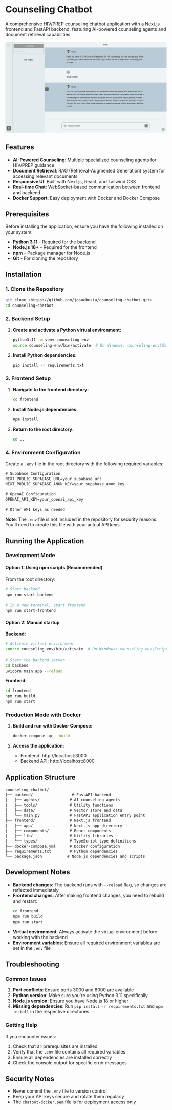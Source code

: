 # Counseling Chatbot

A comprehensive HIV/PREP counseling chatbot application with a Next.js frontend and FastAPI backend, featuring AI-powered counseling agents and document retrieval capabilities.

![Counseling Chatbot Screenshot](./CHIA_screenshot.png)

## Features

- **AI-Powered Counseling**: Multiple specialized counseling agents for HIV/PREP guidance
- **Document Retrieval**: RAG (Retrieval-Augmented Generation) system for accessing relevant documents
- **Responsive UI**: Built with Next.js, React, and Tailwind CSS
- **Real-time Chat**: WebSocket-based communication between frontend and backend
- **Docker Support**: Easy deployment with Docker and Docker Compose

## Prerequisites

Before installing the application, ensure you have the following installed on your system:

- **Python 3.11** - Required for the backend
- **Node.js 18+** - Required for the frontend
- **npm** - Package manager for Node.js
- **Git** - For cloning the repository

## Installation

### 1. Clone the Repository

```bash
git clone <https://github.com/josuebusta/counseling-chatbot.git>
cd counseling-chatbot
```

### 2. Backend Setup

1. **Create and activate a Python virtual environment:**
   ```bash
   python3.11 -m venv counseling-env
   source counseling-env/bin/activate  # On Windows: counseling-env\Scripts\activate
   ```

2. **Install Python dependencies:**
   ```bash
   pip install -r requirements.txt
   ```

### 3. Frontend Setup

1. **Navigate to the frontend directory:**
   ```bash
   cd frontend
   ```

2. **Install Node.js dependencies:**
   ```bash
   npm install
   ```

3. **Return to the root directory:**
   ```bash
   cd ..
   ```

### 4. Environment Configuration

Create a `.env` file in the root directory with the following required variables:

```env
# Supabase Configuration
NEXT_PUBLIC_SUPABASE_URL=your_supabase_url
NEXT_PUBLIC_SUPABASE_ANON_KEY=your_supabase_anon_key

# OpenAI Configuration
OPENAI_API_KEY=your_openai_api_key

# Other API keys as needed
```

**Note**: The `.env` file is not included in the repository for security reasons. You'll need to create this file with your actual API keys.

## Running the Application

### Development Mode

#### Option 1: Using npm scripts (Recommended)

From the root directory:

```bash
# Start backend
npm run start-backend

# In a new terminal, start frontend
npm run start-frontend
```

#### Option 2: Manual startup

**Backend:**
```bash
# Activate virtual environment
source counseling-env/bin/activate  # On Windows: counseling-env\Scripts\activate

# Start the backend server
cd backend
uvicorn main:app --reload
```

**Frontend:**
```bash
cd frontend
npm run build
npm run start
```

### Production Mode with Docker

1. **Build and run with Docker Compose:**
   ```bash
   docker-compose up --build
   ```

2. **Access the application:**
   - Frontend: http://localhost:3000
   - Backend API: http://localhost:8000

## Application Structure

```
counseling-chatbot/
├── backend/                 # FastAPI backend
│   ├── agents/             # AI counseling agents
│   ├── tools/              # Utility functions
│   ├── data/               # Vector store and data
│   └── main.py             # FastAPI application entry point
├── frontend/               # Next.js frontend
│   ├── app/                # Next.js app directory
│   ├── components/         # React components
│   ├── lib/                # Utility libraries
│   └── types/              # TypeScript type definitions
├── docker-compose.yml      # Docker configuration
├── requirements.txt        # Python dependencies
└── package.json           # Node.js dependencies and scripts
```

## Development Notes

- **Backend changes**: The backend runs with `--reload` flag, so changes are reflected immediately
- **Frontend changes**: After making frontend changes, you need to rebuild and restart:
  ```bash
  cd frontend
  npm run build
  npm run start
  ```
- **Virtual environment**: Always activate the virtual environment before working with the backend
- **Environment variables**: Ensure all required environment variables are set in the `.env` file

## Troubleshooting

### Common Issues

1. **Port conflicts**: Ensure ports 3000 and 8000 are available
2. **Python version**: Make sure you're using Python 3.11 specifically
3. **Node.js version**: Ensure you have Node.js 18 or higher
4. **Missing dependencies**: Run `pip install -r requirements.txt` and `npm install` in the respective directories

### Getting Help

If you encounter issues:
1. Check that all prerequisites are installed
2. Verify that the `.env` file contains all required variables
3. Ensure all dependencies are installed correctly
4. Check the console output for specific error messages

## Security Notes

- Never commit the `.env` file to version control
- Keep your API keys secure and rotate them regularly
- The `chatbot-docker.pem` file is for deployment access only 

